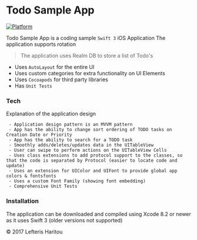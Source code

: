 # Todo Sample App

[![Platform](https://img.shields.io/badge/Platform-iOS-blue.svg)](http://developer.apple.com/iOS)&nbsp;

Todo Sample App is a coding sample `Swift 3` iOS Application
The application supports rotation 

> The application uses Realm DB to store a list of Todo's

  - Uses `AutoLayout` for the entire UI
  - Uses custom categories for extra functionality on UI Elements
  - Uses `Cocoapods` for third party libraries
  - Has `Unit Tests`

### Tech

Explanation of the application design
```
 - Application design pattern is an MVVM pattern 
 - App has the ability to change sort ordering of TODO tasks on Creation Date or Priority
 - App has the ability to search for a TODO task
 - Smoothly adds/deletes/updates data in the UITableView
 - User can swipe to perform actions on the UITableView Cells
 - Uses class extensions to add protocol support to the classes, so that the code is separated by Protocol (easier to locate code and update) 
 - Uses an extension for UIColor and UIFont to provide global app colors & fontsfonts
 - Uses a custom Font Family (showing font embedding)
 - Comprehensive Unit Tests
```

### Installation

The application can be downloaded and compiled using Xcode 8.2 or newer as it uses Swift 3 (older versions not supported)

&copy; 2017 Lefteris Haritou